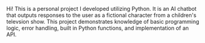 Hi! This is a personal project I developed utilizing Python. It is an AI chatbot that outputs responses to the user as a fictional character from a children's televsion show. This project demonstrates knowledge of basic programming logic, error handling, built in Python functions, and implementation of an API. 
